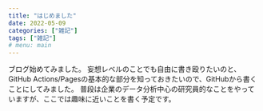 ```yaml
---
title: "はじめました"
date: 2022-05-09
categories: ["雑記"]
tags: ["雑記"]
# menu: main
---
```


ブログ始めてみました。
妄想レベルのことでも自由に書き殴りたいのと、GitHub Actions/Pagesの基本的な部分を知っておきたいので、GitHubから書くことにしてみました。
普段は企業のデータ分析中心の研究員的なことをやっていますが、ここでは趣味に近いことを書く予定です。